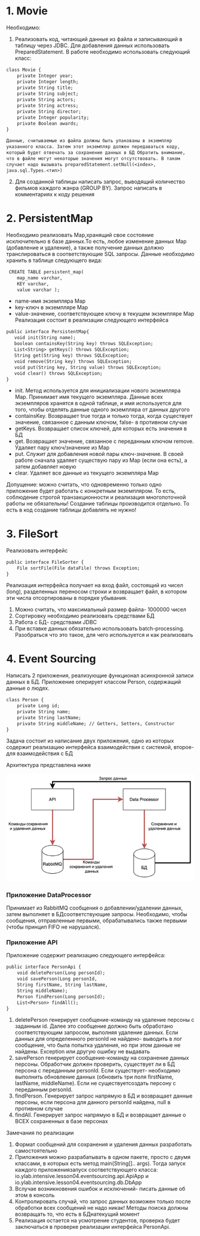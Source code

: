 # 1. Movie
Необходимо: 
1. Реализовать код, читающий данные из файла и записывающий в таблицу через JDBC. Для добавления данных использовать PreparedStatement. В работе необходимо использовать следующий класс: 
```
class Movie { 
    private Integer year; 
    private Integer length; 
    private String title; 
    private String subject; 
    private String actors; 
    private String actress; 
    private String director; 
    private Integer popularity; 
    private Boolean awards; 
} 
``` 
    Данные, считываемые из файла должны быть упакованы в экземпляр указанного класса. Затем этот экземпляр должен передаваться коду, который будет отвечать за сохранение данных в БД Обратить внимание, что в файле могут некоторые значения могут отсутствовать. В таком случает надо вызывать preparedStatement.setNull(<index>, java.sql.Types.<тип>)
2. Для созданной таблицы написать запрос, выводящий количество фильмов каждого жанра (GROUP BY). Запрос написать в комментариях к коду решения

# 2. PersistentMap 
Необходимо реализовать Map,хранящий свое состояние исключительно в базе данных.То есть, любое изменение данных Map (добавление и удаление), а также получение данных должно транслироваться в соответствующие SQL запросы. Данные  необходимо хранить в таблице следующего вида:
```
 CREATE TABLE persistent_map( 
    map_name varchar, 
    KEY varchar, 
    value varchar ); 
```
- name-имя экземпляра Map
- key-ключ в экземпляре Map 
- value-значение, соответствующее ключу в текущем экземпляре Map 
 Реализация состоит в реализации следующего интерфейса 
 ```
 public interface PersistentMap{ 
    void init(String name); 
    boolean containsKey(String key) throws SQLException;
    List<String> getKeys() throws SQLException; 
    String get(String key) throws SQLException; 
    void remove(String key) throws SQLException; 
    void put(String key, String value) throws SQLException; 
    void clear() throws SQLException; 
}
```
- init. Метод используется для инициализации нового экземпляра Map. Принимает имя текущего экземпляра. Данные всех экземпляров хранятся в одной таблице, и имя используется для того, чтобы отделять данные одного экземпляра от данных другого 
- containsKey. Возвращает true тогда и только тогда, когда существует значение, связанное с данным ключом, false- в противном случае 
- getKeys. Возвращает список ключей, для которых есть значения в БД 
- get. Возвращает значение, связанное с переданным ключом remove. Удаляет пару ключ/значение из Map 
- put. Служит для добавления новой пары ключ-значение. В своей работе сначала удаляет существую пару из Map (если она есть), а затем добавляет новую 
- clear. Удаляет все данные из текущего экземпляра Map 

Допущение: можно считать, что одновременно только одно приложение будет работать с конкретным экземпляром. То есть, соблюдение строгой транзакционности и реализация многопоточной работы не обязательны! Создание таблицы производится отдельно. То есть в код создание таблицы добавлять не нужно!

# 3. FileSort 
Реализовать интерфейс 
```
public interface FileSorter { 
    File sortFile(File dataFile) throws Exception; 
} 
```
Реализация интерфейса получает на вход файл, состоящий из чисел (long), разделенных переносом строки и возвращает файл, в котором эти числа отсортированы в порядке убывания. 
1. Можно считать, что максимальный размер файла- 1000000 чисел 
2. Сортировку необходимо реализовать средствами БД 
3. Работа с БД- средствами JDBC 
4. При вставке данных обязательно использовать batch-processing. Разобраться что это такое, для чего используется и как реализовать

# 4. Event Sourcing 
Написать 2 приложения, реализующие функционал асинхронной записи данных в БД. Приложение оперирует классом Person, содержащий данные о людях. 
```
class Person { 
    private Long id; 
    private String name; 
    private String lastName; 
    private String middleName; // Getters, Setters, Constructor 
} 
```
Задача состоит из написание двух приложения, одно из которых содержит реализацию интерфейса взаимодействия с системой, второе- для взаимодействия с БД 

Архитектура представлена ниже

![](pic/Task4_EventSourcingArchitecture.png)

### Приложение DataProcessor 
Принимает из RabbitMQ сообщения о добавлении/удалении данных, затем выполняет в БДсоответствующие запросы. Необходимо, чтобы сообщения, отправленные первыми, обрабатывались также первыми (чтобы принцип FIFO не нарушался).
### Приложение API 
Приложение содержит реализацию следующего интерфейса: 
```
public interface PersonApi { 
    void deletePerson(Long personId); 
    void savePerson(Long personId, 
    String firstName, String lastName, 
    String middleName); 
    Person findPerson(Long personId); 
    List<Person> findAll(); 
} 
```
1. deletePerson генерирует сообщение-команду на удаление персоны с заданным id. Далее это сообщение должно быть обработано соответствующим запросом, выполняя удаление данных. Если данных для определенного personId не найдено- выводить в лог сообщение, что была попытка удаления, но при этом данные не найдены. Exception или другую ошибку не выдавать 
2. savePerson генерирует сообщение-команду на сохранение данных персоны. Обработчик должен проверить, существует ли в БД персона с переданным personId. Если существует- необходимо выполнить обновление данных (обновить три поля firstName, lastName, middleName). Если не существуетсоздать персону с переданным personId. 
3. findPerson. Генерирует запрос напрямую в БД и возвращает данные персоны, если персона для данного personId найдена, null в противном случае 
4. findAll. Генерирует запрос напрямую в БД и возвращает данные о ВСЕХ сохраненных в базе персонах 

Замечания по реализации 
1. Формат сообщений для сохранения и удаления данных разработать самостоятельно 
2. Приложения можно разрабатывать в одном пакете, просто с двумя классами, в которых есть метод main(String[].. args). Тогда запуск каждого приложениязапуск соответствующего класса: io.ylab.intensive.lesson04.eventsourcing.api.ApiApp и io.ylab.intensive.lesson04.eventsourcing.db.DbApp 
3. Вслучае возникновения ошибок и исключений- писать данные об этом в консоль 
4. Контролировать случай, что запрос данных возможен только после обработки всех сообщений не надо никак! Методы поиска должны возвращать то, что есть в БДнатекущий момент 
5. Реализация остается на усмотрение студентов, проверка будет заключаться в проверке реализации интерфейса PersonApi.
